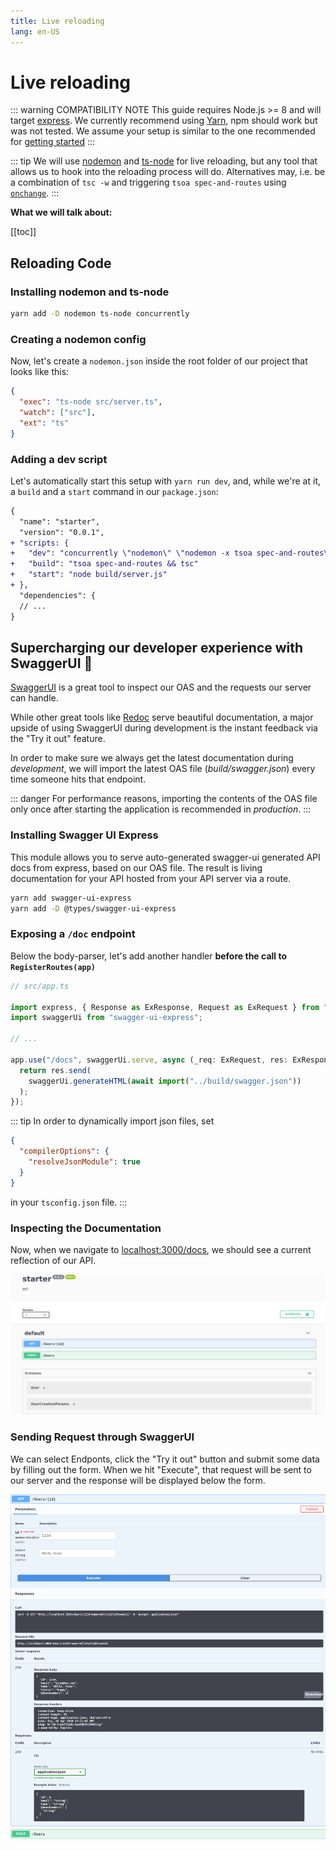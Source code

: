 ```yaml
---
title: Live reloading
lang: en-US
---
```


# Live reloading

::: warning COMPATIBILITY NOTE
This guide requires Node.js >= 8 and will target [express](https://expressjs.com).
We currently recommend using [Yarn](https://yarnpkg.com/en/), npm should work but was not tested.
We assume your setup is similar to the one recommended for [getting started](/getting-started)
:::

::: tip
We will use [nodemon](https://nodemon.io/) and [ts-node](https://github.com/TypeStrong/ts-node) for live reloading, but any tool that allows us to hook into the reloading process will do. Alternatives may, i.e. be a combination of `tsc -w` and triggering `tsoa spec-and-routes` using [`onchange`](https://www.npmjs.com/package/onchange).
:::

**What we will talk about:**

[[toc]]

## Reloading Code

### Installing nodemon and ts-node

```bash
yarn add -D nodemon ts-node concurrently
```

### Creating a nodemon config

Now, let's create a `nodemon.json` inside the root folder of our project that looks like this:

```json
{
  "exec": "ts-node src/server.ts",
  "watch": ["src"],
  "ext": "ts"
}
```

### Adding a dev script

Let's automatically start this setup with `yarn run dev`, and, while we're at it, a `build` and a `start` command in our `package.json`:

```diff
{
  "name": "starter",
  "version": "0.0.1",
+ "scripts: {
+   "dev": "concurrently \"nodemon\" \"nodemon -x tsoa spec-and-routes\"",
+   "build": "tsoa spec-and-routes && tsc"
+   "start": "node build/server.js"
+ },
  "dependencies": {
  // ...
}
```

## Supercharging our developer experience with SwaggerUI :rocket:

[SwaggerUI](https://swagger.io/tools/swagger-ui/) is a great tool to inspect our OAS and the requests our server can handle.

While other great tools like [Redoc](https://github.com/Redocly/redoc) serve beautiful documentation, a major upside of using SwaggerUI during development is the instant feedback via the "Try it out" feature.

In order to make sure we always get the latest documentation during _development_, we will import the latest OAS file (_build/swagger.json_) every time someone hits that endpoint.

::: danger
For performance reasons, importing the contents of the OAS file only once after starting the application is recommended in _production_.
:::

### Installing Swagger UI Express

This module allows you to serve auto-generated swagger-ui generated API docs from express, based on our OAS file. The result is living documentation for your API hosted from your API server via a route.

```bash
yarn add swagger-ui-express
yarn add -D @types/swagger-ui-express
```

### Exposing a `/doc` endpoint

Below the body-parser, let's add another handler **before the call to `RegisterRoutes(app)`**

```ts
// src/app.ts

import express, { Response as ExResponse, Request as ExRequest } from "express";
import swaggerUi from "swagger-ui-express";

// ...

app.use("/docs", swaggerUi.serve, async (_req: ExRequest, res: ExResponse) => {
  return res.send(
    swaggerUi.generateHTML(await import("../build/swagger.json"))
  );
});
```

::: tip
In order to dynamically import json files, set

```json
{
  "compilerOptions": {
    "resolveJsonModule": true
  }
}
```

in your `tsconfig.json` file.
:::

### Inspecting the Documentation

Now, when we navigate to [localhost:3000/docs](http://localhost:3000/docs), we should see a current reflection of our API.

![SwaggerUI](./assets/SwaggerUI.png)

### Sending Request through SwaggerUI

We can select Endponts, click the "Try it out" button and submit some data by filling out the form.
When we hit "Execute", that request will be sent to our server and the response will be displayed below the form.

![SwaggerUI Response](./assets/SwUi-Response.png)

